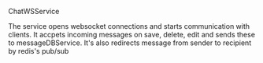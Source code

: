 ChatWSService

The service opens websocket connections and starts communication with clients.
It accpets incoming messages on save, delete, edit and sends these to messageDBService.
It's also redirects message from sender to recipient by redis's pub/sub